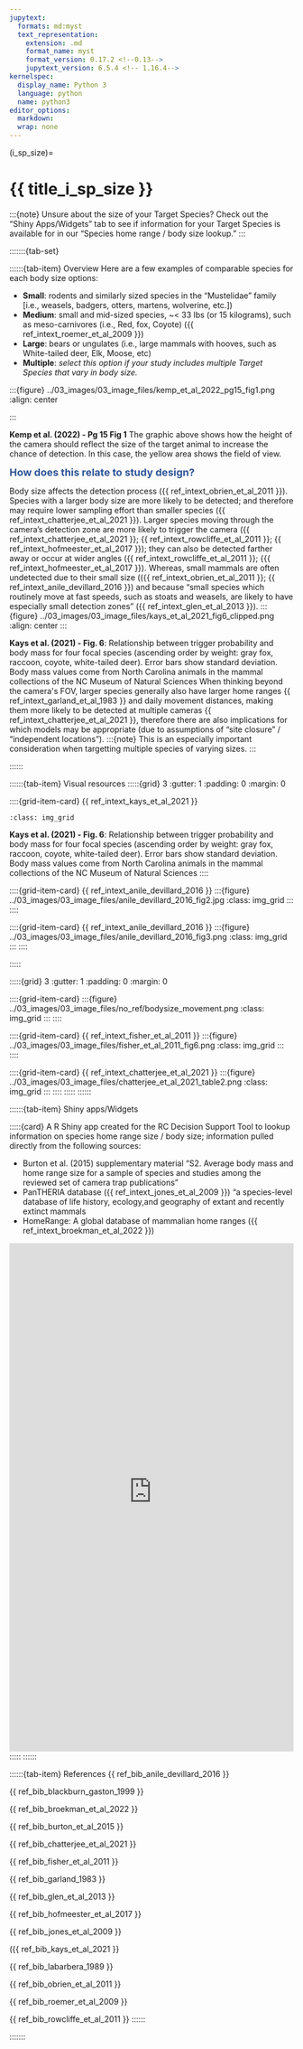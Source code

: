 ```yaml
---
jupytext:
  formats: md:myst
  text_representation:
    extension: .md
    format_name: myst
    format_version: 0.17.2 <!--0.13-->
    jupytext_version: 6.5.4 <!-- 1.16.4-->
kernelspec:
  display_name: Python 3
  language: python
  name: python3
editor_options: 
  markdown: 
  wrap: none
---
```

(i_sp_size)=
# {{ title_i_sp_size }}
:::{note}
Unsure about the size of your Target Species? Check out the “Shiny Apps/Widgets” tab to see if information for your Target Species is available for in our “Species home range / body size lookup.”
:::

:::::::{tab-set}

::::::{tab-item} Overview
Here are a few examples of comparable species for each body size options:
- **Small**: rodents and similarly sized species in the “Mustelidae” family [i.e., weasels, badgers, otters, martens, wolverine, etc.])
- **Medium**:  small and mid-sized species, ~< 33 lbs (or 15 kilograms), such as meso-carnivores (i.e., Red, fox, Coyote) ({{ ref_intext_roemer_et_al_2009 }})
- **Large**:  bears or ungulates (i.e., large mammals with hooves, such as White-tailed deer, Elk, Moose, etc)
- **Multiple**:  *select this option if your study includes multiple Target Species that vary in body size.*

:::{figure} ../03_images/03_image_files/kemp_et_al_2022_pg15_fig1.png
:align: center

:::

**Kemp et al. (2022) - Pg 15 Fig 1** The graphic above shows how the height of the camera should reflect the size of the target animal to increase the chance of detection. In this case, the yellow area shows the field of view.

**<font size="4"><span style="color:#2F5496">How does this relate to study design?</font></span>**

Body size affects the detection process ({{ ref_intext_obrien_et_al_2011 }}). Species with a larger body size are more likely to be detected; and therefore may require lower sampling effort than smaller species ({{ ref_intext_chatterjee_et_al_2021 }}). Larger species moving through the camera’s detection zone are more likely to trigger the camera ({{ ref_intext_chatterjee_et_al_2021 }}; {{ ref_intext_rowcliffe_et_al_2011 }}; {{ ref_intext_hofmeester_et_al_2017 }}); they can also be detected farther away or occur at wider angles ({{ ref_intext_rowcliffe_et_al_2011 }}; {{{ ref_intext_hofmeester_et_al_2017 }}). Whereas, small mammals are often undetected due to their small size (({{ ref_intext_obrien_et_al_2011 }}; {{ ref_intext_anile_devillard_2016 }}) and because “small species which routinely move at fast speeds, such as stoats and weasels, are likely to have especially small detection zones” ({{ ref_intext_glen_et_al_2013 }}).
:::{figure} ../03_images/03_image_files/kays_et_al_2021_fig6_clipped.png
:align: center
:::

**Kays et al. (2021) - Fig. 6**: Relationship between trigger probability and body mass for four focal species (ascending order by weight: gray fox, raccoon, coyote, white-tailed deer). Error bars show standard deviation. Body mass values come from North Carolina animals in the mammal collections of the NC Museum of Natural Sciences
When thinking beyond the camera's FOV, larger species generally also have larger home ranges {{ ref_intext_garland_et_al_1983 }} and daily movement distances, making them more likely to be detected at multiple cameras {{ ref_intext_chatterjee_et_al_2021 }}, therefore there are also implications for which models may be appropriate (due to assumptions of “site closure” / “independent locations”).
:::{note}
This is an especially important consideration when targetting multiple species of varying sizes.
:::

::::::

::::::{tab-item} Visual resources
:::::{grid} 3
:gutter: 1
:padding: 0
:margin: 0

::::{grid-item-card} {{ ref_intext_kays_et_al_2021 }}
```{figure} ../03_images/03_image_files/kays_et_al_2021_fig6_clipped.png
:class: img_grid
```
**Kays et al. (2021) - Fig. 6**: Relationship between trigger probability and body mass for four focal species (ascending order by weight: gray fox, raccoon, coyote, white-tailed deer). Error bars show standard deviation. Body mass values come from North Carolina animals in the mammal collections of the NC Museum of Natural Sciences
::::

::::{grid-item-card} {{ ref_intext_anile_devillard_2016 }}
:::{figure} ../03_images/03_image_files/anile_devillard_2016_fig2.jpg
:class: img_grid
:::
::::

::::{grid-item-card} {{ ref_intext_anile_devillard_2016 }}
:::{figure} ../03_images/03_image_files/anile_devillard_2016_fig3.png
:class: img_grid
:::
::::

:::::

:::::{grid} 3
:gutter: 1
:padding: 0
:margin: 0

::::{grid-item-card}
:::{figure} ../03_images/03_image_files/no_ref/bodysize_movement.png 
:class: img_grid
:::
::::

::::{grid-item-card} {{ ref_intext_fisher_et_al_2011 }}
:::{figure} ../03_images/03_image_files/fisher_et_al_2011_fig6.png 
:class: img_grid
:::
::::

::::{grid-item-card} {{ ref_intext_chatterjee_et_al_2021 }}
:::{figure} ../03_images/03_image_files/chatterjee_et_al_2021_table2.png
:class: img_grid
:::
::::
:::::
::::::

::::::{tab-item} Shiny apps/Widgets

:::::{card}
A R Shiny app created for the RC Decision Support Tool to lookup information on species home range size / body size; information pulled directly from the following sources:
- Burton et al. (2015) supplementary material “S2. Average body mass and home range size for a sample of species and studies among the reviewed set of camera trap publications”
- PanTHERIA database ({{ ref_intext_jones_et_al_2009 }}) “a species-level database of life history, ecology,and geography of extant and recently extinct mammals
- HomeRange: A global database of mammalian home ranges ({{ ref_intext_broekman_et_al_2022 }})

<iframe 
    width="100%"
    height="900"
    src="https://7e2l38-cassondra-stevenson.shinyapps.io/lu_species_homerange/"
    frameborder="0" 
    allow="accelerometer; autoplay; clipboard-write; encrypted-media; gyroscope; picture-in-picture"
    allowfullscreen>
</iframe>
:::::
::::::

::::::{tab-item} References
{{ ref_bib_anile_devillard_2016 }}

{{ ref_bib_blackburn_gaston_1999 }}

{{ ref_bib_broekman_et_al_2022 }}

{{ ref_bib_burton_et_al_2015 }}

{{ ref_bib_chatterjee_et_al_2021 }}

{{ ref_bib_fisher_et_al_2011 }}

{{ ref_bib_garland_1983 }}

{{ ref_bib_glen_et_al_2013 }}

{{ ref_bib_hofmeester_et_al_2017 }}

{{ ref_bib_jones_et_al_2009 }}

({{ ref_bib_kays_et_al_2021 }}

{{ ref_bib_labarbera_1989 }}

{{ ref_bib_obrien_et_al_2011 }}

{{ ref_bib_roemer_et_al_2009 }}

{{ ref_bib_rowcliffe_et_al_2011 }}
::::::

:::::::